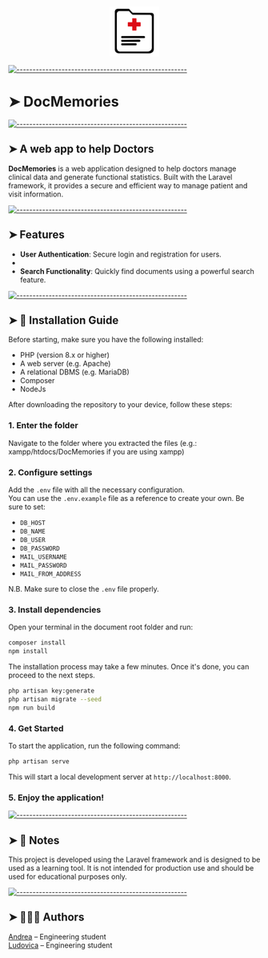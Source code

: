 


<p align="center">
<img src="https://github.com/lucucinelli/DocMemories/blob/main/public/favicon.ico" alt="Build Status" width="100" height="100">

[![-----------------------------------------------------](https://raw.githubusercontent.com/andreasbm/readme/master/assets/lines/colored.png)](#docmemories)
# ➤ DocMemories

[![-----------------------------------------------------](https://raw.githubusercontent.com/andreasbm/readme/master/assets/lines/colored.png)](#the-perfect-site-for-every-reader)

## ➤ A web app to help Doctors

**DocMemories** is a web application designed to help doctors manage clinical data and generate functional statistics. Built with the Laravel framework, it provides a secure and efficient way to manage patient and visit information.

[![-----------------------------------------------------](https://raw.githubusercontent.com/andreasbm/readme/master/assets/lines/colored.png)](#-features)

## ➤ Features

- **User Authentication**: Secure login and registration for users.
- 
- **Search Functionality**: Quickly find documents using a powerful search feature.

[![-----------------------------------------------------](https://raw.githubusercontent.com/andreasbm/readme/master/assets/lines/colored.png)](#-installation-guide)

## ➤ 🚀 Installation Guide

Before starting, make sure you have the following installed:

- PHP (version 8.x or higher)
- A web server (e.g. Apache)
- A relational DBMS (e.g. MariaDB)
- Composer
- NodeJs

After downloading the repository to your device, follow these steps:

### 1. Enter the folder
Navigate to the folder where you extracted the files (e.g.: xampp/htdocs/DocMemories if you are using xampp)

### 2. Configure settings

Add the `.env` file with all the necessary configuration.<br>
You can use the `.env.example` file as a reference to create your own. Be sure to set: 
- `DB_HOST`
- `DB_NAME`
- `DB_USER`
- `DB_PASSWORD`
- `MAIL_USERNAME`
- `MAIL_PASSWORD`
- `MAIL_FROM_ADDRESS`

N.B. Make sure to close the `.env` file properly.

### 3. Install dependencies

Open your terminal in the document root folder and run:

```bash
composer install
npm install
```

The installation process may take a few minutes. Once it's done, you can proceed to the next steps.

```bash
php artisan key:generate
php artisan migrate --seed
npm run build
```
### 4. Get Started

To start the application, run the following command:

```bash
php artisan serve
```

This will start a local development server at `http://localhost:8000`.

### 5. Enjoy the application!

[![-----------------------------------------------------](https://raw.githubusercontent.com/andreasbm/readme/master/assets/lines/colored.png)](#-notes)

## ➤ 📝 Notes

This project is developed using the Laravel framework and is designed to be used as a learning tool. It is not intended for production use and should be used for educational purposes only.



[![-----------------------------------------------------](https://raw.githubusercontent.com/andreasbm/readme/master/assets/lines/colored.png)](#-authors)

## ➤ 👨🏻‍💻 Authors

<a href="https://github.com/AndrewCostant">Andrea</a> – Engineering student <br>
<a href="https://github.com/lucucinelli">Ludovica</a> – Engineering student <br>
